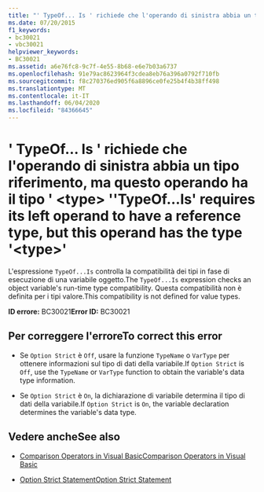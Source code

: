 ```yaml
---
title: "' TypeOf... Is ' richiede che l'operando di sinistra abbia un tipo riferimento, ma questo operando ha il tipo ' <type> '"
ms.date: 07/20/2015
f1_keywords:
- bc30021
- vbc30021
helpviewer_keywords:
- BC30021
ms.assetid: a6e76fc8-9c7f-4e55-8b68-e6e7b03a6737
ms.openlocfilehash: 91e79ac8623964f3cdea8eb76a396a0792f710fb
ms.sourcegitcommit: f8c270376ed905f6a8896ce0fe25b4f4b38ff498
ms.translationtype: MT
ms.contentlocale: it-IT
ms.lasthandoff: 06/04/2020
ms.locfileid: "84366645"
---
```

# <a name="typeofis-requires-its-left-operand-to-have-a-reference-type-but-this-operand-has-the-type-type"></a><span data-ttu-id="147a5-102">' TypeOf... Is ' richiede che l'operando di sinistra abbia un tipo riferimento, ma questo operando ha il tipo ' \<type> '</span><span class="sxs-lookup"><span data-stu-id="147a5-102">'TypeOf...Is' requires its left operand to have a reference type, but this operand has the type '\<type>'</span></span>
<span data-ttu-id="147a5-103">L'espressione `TypeOf...Is` controlla la compatibilità dei tipi in fase di esecuzione di una variabile oggetto.</span><span class="sxs-lookup"><span data-stu-id="147a5-103">The `TypeOf...Is` expression checks an object variable's run-time type compatibility.</span></span> <span data-ttu-id="147a5-104">Questa compatibilità non è definita per i tipi valore.</span><span class="sxs-lookup"><span data-stu-id="147a5-104">This compatibility is not defined for value types.</span></span>  
  
 <span data-ttu-id="147a5-105">**ID errore:** BC30021</span><span class="sxs-lookup"><span data-stu-id="147a5-105">**Error ID:** BC30021</span></span>  
  
## <a name="to-correct-this-error"></a><span data-ttu-id="147a5-106">Per correggere l'errore</span><span class="sxs-lookup"><span data-stu-id="147a5-106">To correct this error</span></span>  
  
- <span data-ttu-id="147a5-107">Se `Option Strict` è `Off`, usare la funzione `TypeName` o `VarType` per ottenere informazioni sul tipo di dati della variabile.</span><span class="sxs-lookup"><span data-stu-id="147a5-107">If `Option Strict` is `Off`, use the `TypeName` or `VarType` function to obtain the variable's data type information.</span></span>  
  
- <span data-ttu-id="147a5-108">Se `Option Strict` è `On`, la dichiarazione di variabile determina il tipo di dati della variabile.</span><span class="sxs-lookup"><span data-stu-id="147a5-108">If `Option Strict` is `On`, the variable declaration determines the variable's data type.</span></span>  
  
## <a name="see-also"></a><span data-ttu-id="147a5-109">Vedere anche</span><span class="sxs-lookup"><span data-stu-id="147a5-109">See also</span></span>

- [<span data-ttu-id="147a5-110">Comparison Operators in Visual Basic</span><span class="sxs-lookup"><span data-stu-id="147a5-110">Comparison Operators in Visual Basic</span></span>](../programming-guide/language-features/operators-and-expressions/comparison-operators.md)

- [<span data-ttu-id="147a5-111">Option Strict Statement</span><span class="sxs-lookup"><span data-stu-id="147a5-111">Option Strict Statement</span></span>](../language-reference/statements/option-strict-statement.md)
